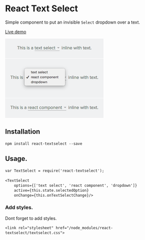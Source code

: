 # React Text Select

Simple component to put an invisible `Select` dropdown over a text.

[Live demo](http://javierbyte.github.io/react-textselect/)

![react-textselect screenshot](docs/screenshot.png)

## Installation

    npm install react-textselect --save

## Usage.

    var TextSelect = require('react-textselect');

    <TextSelect
        options={['text select', 'react component', 'dropdown']}
        active={this.state.selectedOption}
        onChange={this.onTextSelectChange}/>


### Add styles.

Dont forget to add styles.

    <link rel="stylesheet" href="/node_modules/react-textselect/textselect.css">
